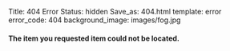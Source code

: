 Title: 404 Error
Status: hidden
Save_as: 404.html
template: error
error_code: 404
background_image: images/fog.jpg

#### The item you requested item could not be located.
